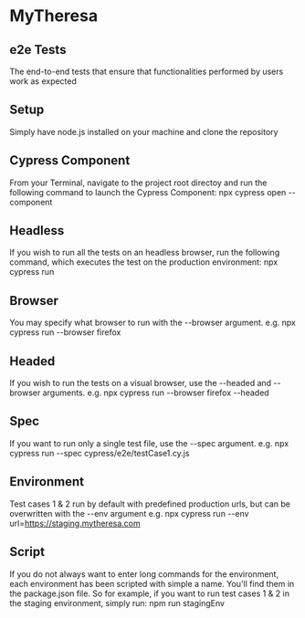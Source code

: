 # MyTheresa

## e2e Tests
The end-to-end tests that ensure that functionalities performed by users work as expected

## Setup
Simply have node.js installed on your machine and clone the repository

## Cypress Component
From your Terminal, navigate to the project root directoy and run the following command to launch the Cypress Component:
npx cypress open --component

## Headless
If you wish to run all the tests on an headless browser, run the following command, which executes the test on the production environment:
npx cypress run

## Browser
You may specify what browser to run with the --browser argument. e.g.
npx cypress run --browser firefox

## Headed
If you wish to run the tests on a visual browser, use the --headed and --browser arguments. e.g.
npx cypress run --browser firefox --headed

## Spec
If you want to run only a single test file, use the --spec argument. e.g.
npx cypress run --spec cypress/e2e/testCase1.cy.js

## Environment
Test cases 1 & 2 run by default with predefined production urls, but can be overwritten with the --env argument e.g.
npx cypress run --env url=https://staging.mytheresa.com

## Script
If you do not always want to enter long commands for the environment, each environment has been scripted with simple a name. You'll find them in the package.json file.
So for example, if you want to run test cases 1 & 2 in the staging environment, simply run: npm run stagingEnv
